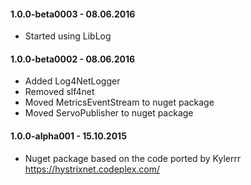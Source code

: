 #### 1.0.0-beta0003 - 08.06.2016
* Started using LibLog

#### 1.0.0-beta0002 - 08.06.2016
* Added Log4NetLogger
* Removed slf4net
* Moved MetricsEventStream to nuget package
* Moved ServoPublisher to nuget package

#### 1.0.0-alpha001 - 15.10.2015
* Nuget package based on the code ported by Kylerrr https://hystrixnet.codeplex.com/
